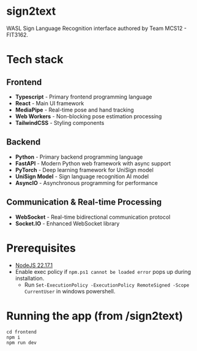 # sign2text

WASL Sign Language Recognition interface authored by Team MCS12 - FIT3162.

# Tech stack

## Frontend

- **Typescript** - Primary frontend programming language
- **React** - Main UI framework
- **MediaPipe** - Real-time pose and hand tracking
- **Web Workers** - Non-blocking pose estimation processing
- **TailwindCSS** - Styling components

## Backend

- **Python** - Primary backend programming language
- **FastAPI** - Modern Python web framework with async support
- **PyTorch** - Deep learning framework for UniSign model
- **UniSign Model** - Sign language recognition AI model
- **AsyncIO** - Asynchronous programming for performance

## Communication & Real-time Processing

- **WebSocket** - Real-time bidirectional communication protocol
- **Socket.IO** - Enhanced WebSocket library

# Prerequisites

- [NodeJS 22.17.1](https://nodejs.org/en/download)
- Enable exec policy if `npm.ps1 cannot be loaded error` pops up during installation.
  - Run `Set-ExecutionPolicy -ExecutionPolicy RemoteSigned -Scope CurrentUser` in windows powershell.

# Running the app (from /sign2text)

```
cd frontend
npm i
npm run dev
```

